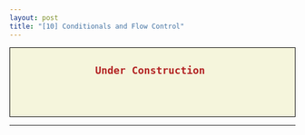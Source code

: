 ```yaml
---
layout: post
title: "[10] Conditionals and Flow Control"
---
```


<div style="border: 1px solid black;background: beige; padding-left: 150px; padding-bottom: 50px">
<h2 style="color:firebrick">

    Under Construction

</h2>
</div>

---
